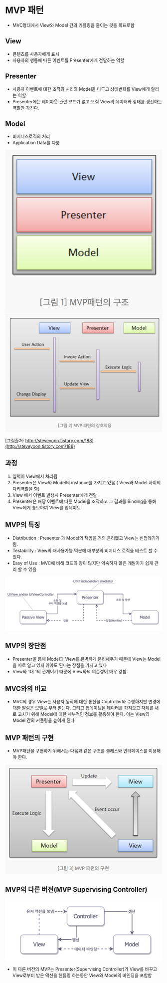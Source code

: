 # MVP 패턴
- MVC형태에서 View와 Model 간의 커플링을 줄이는 것을 목표로함 

## View
- 콘텐츠를 사용자에게 표시
- 사용자의 행동에 따른 이벤트를 Presenter에게 전달하는 역할

## Presenter
- 사용자 이벤트에 대한 조작의 처리와 Model을 다루고 상태변화를 View에게 알리는 역할
- Presenter에는 레이아웃 관련 코드가 없고 오직 View의 데이터와 상태를 갱신하는 역할만 가진다.

## Model
- 비지니스로직의 처리
- Application Data를 다룸


![](1.png)
![](2.png)

[그림출처: http://steveyoon.tistory.com/188](http://steveyoon.tistory.com/188)

## 과정
1. 입력이 View에서 처리됨
2. Presenter은 View와 Model의 instance를 가지고 있음 ( View와 Model 사이의 다리역할을 함)
3. View 에서 이벤트 발생시 Presenter에게 전달
4. Presenter은 해당 이벤트에 따른 Model을 조작하고 그 결과를 Binding을 통해 View에게 통보하여 View를 업데이트

## MVP의 특징
- Distribution : Presenter 과 Model의 책임을 거의 분리했고 View는 빈껍데기가 됨.
- Testability : View의 재사용가능 덕분에 대부분의 비지니스 로직을 테스트 할 수 있다.
- Easy of Use : MVC에 비해 코드의 양이 많지만 익숙하지 않은 개발자가 쉽게 관리 할 수 있음


![](4.png)

## MVP의 장단점
- Presenter을 통해 Model과 View를 완벽하게 분리해주기 때문에 View는 Model을 따로 알고 있지 않아도 된다는 장점을 가지고 있다
- View와 1대 1의 관계이기 때문에 View와의 의존성이 매우 강함

## MVC와의 비교
- MVC의 경우 View는 사용자 동작에 대한 통신을 Controller와 수행하지만 변경에 대한 알림은 모델로 부터 받는다. 그리고 업데이트된 데이터를 가져오고 자체를 새로 고치기 위해 Model에 대한 세부적인 정보를 활용해야 한다. 이는 View와 Model 간의 커플링을 높이게 된다

## MVP 패턴의 구현
- MVP패턴을 구현하기 위해서는 다음과 같은 구조를 클래스와 인터페이스를 이용해야 한다.

![](3.png)

## MVP의 다른 버전(MVP Supervising Controller)
![](5.png)
- 이 다른 버전의 MVP는 Presenter(Supervising Controller)가 View를 바꾸고 View로부터 받은 액션을 핸들링 하는동안 View와 Model의 바인딩을 포함함